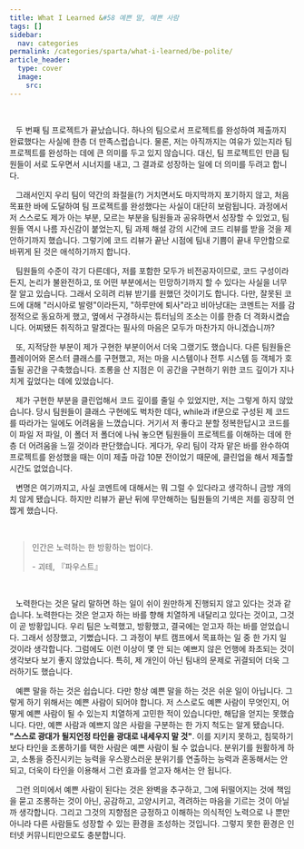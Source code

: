 ```yaml
---
title: What I Learned &#58 예쁜 말, 예쁜 사람
tags: []
sidebar:
  nav: categories
permalink: /categories/sparta/what-i-learned/be-polite/
article_header:
  type: cover
  image:
    src:
---
```


<!-- more-->

<br/>

&ensp; 두 번째 팀 프로젝트가 끝났습니다. 하나의 팀으로서 프로젝트를 완성하여 제출까지 완료했다는 사실에 한층 더 만족스럽습니다. 물론, 저는 아직까지는 여유가 있는지라 팀 프로젝트를 완성하는 데에 큰 의미를 두고 있지 않습니다. 대신, 팀 프로젝트인 만큼 팀원들이 서로 도우면서 시너지를 내고, 그 결과로 성장하는 일에 더 의미를 두려고 합니다.

&ensp; 그래서인지 우리 팀이 약간의 좌절을(?) 거치면서도 마지막까지 포기하지 않고, 처음 목표한 바에 도달하여 팀 프로젝트를 완성했다는 사실이 대단히 보람됩니다. 과정에서 저 스스로도 제가 아는 부분, 모르는 부분을 팀원들과 공유하면서 성장할 수 있었고, 팀원들 역시 나름 자신감이 붙었는지, 팀 과제 해설 강의 시간에 코드 리뷰를 받을 것을 제안하기까지 했습니다. 그렇기에 코드 리뷰가 끝난 시점에 팀내 기쁨이 끝내 무안함으로 바뀌게 된 것은 애석하기까지 합니다.

&ensp; 팀원들의 수준이 각기 다른데다, 저를 포함한 모두가 비전공자이므로, 코드 구성이라든지, 논리가 불완전하고, 또 어떤 부분에서는 민망하기까지 할 수 있다는 사실을 너무 잘 알고 있습니다. 그래서 오히려 리뷰 받기를 원했던 것이기도 합니다. 다만, 잘못된 코드에 대해 "러시아로 발령"이라든지, "하루만에 퇴사"라고 비아냥대는 코멘트는 저를 감정적으로 동요하게 했고, 옆에서 구경하시는 튜터님의 조소는 이를 한층 더 격화시켰습니다. 어찌됐든 취직하고 말겠다는 필사의 마음은 모두가 마찬가지 아니겠습니까?

&ensp; 또, 지적당한 부분이 제가 구현한 부분이어서 더욱 그랬기도 했습니다. 다른 팀원들은 플레이어와 몬스터 클래스를 구현했고, 저는 마을 시스템이나 전투 시스템 등 객체가 호출될 공간을 구축했습니다. 조롱을 산 지점은 이 공간을 구현하기 위한 코드 깊이가 지나치게 깊었다는 데에 있었습니다.

&ensp; 제가 구현한 부분을 클린업해서 코드 깊이를 줄일 수 있었지만, 저는 그렇게 하지 않았습니다. 당시 팀원들이 클래스 구현에도 벅차한 데다, while과 if문으로 구성된 제 코드를 따라가는 일에도 어려움을 느꼈습니다. 거기서 저 좋다고 분할 정복한답시고 코드를 이 파일 저 파일, 이 폴더 저 폴더에 나눠 놓으면 팀원들이 프로젝트를 이해하는 데에 한층 더 어려움을 느낄 것이라 판단했습니다. 게다가, 우리 팀이 각자 맡은 바를 완수하여 프로젝트를 완성했을 때는 이미 제출 마감 10분 전이었기 때문에, 클린업을 해서 제출할 시간도 없었습니다.

&ensp; 변명은 여기까지고, 사실 코멘트에 대해서는 뭐 그럴 수 있다라고 생각하니 금방 개의치 않게 됐습니다. 하지만 리뷰가 끝난 뒤에 무안해하는 팀원들의 기색은 저를 굉장히 언짢게 했습니다.

<br/>

> 인간은 노력하는 한 방황하는 법이다.
>
> &#45; 괴테, 『파우스트』

<br/>

&ensp; 노력한다는 것은 달리 말하면 하는 일이 쉬이 원만하게 진행되지 않고 있다는 것과 같습니다. 노력한다는 것은 얻고자 하는 바를 향해 치열하게 내달리고 있다는 것이고, 그것이 곧 방황입니다. 우리 팀은 노력했고, 방황했고, 결국에는 얻고자 하는 바를 얻었습니다. 그래서 성장했고, 기뻤습니다. 그 과정이 부트 캠프에서 목표하는 일 중 한 가지 일 것이라 생각합니다. 그럼에도 이런 이상이 몇 안 되는 예쁘지 않은 언행에 좌초되는 것이 생각보다 보기 좋지 않았습니다. 특히, 제 개인이 아닌 팀내의 문제로 귀결되어 더욱 그러하기도 했습니다.

&ensp; 예쁜 말을 하는 것은 쉽습니다. 다만 항상 예쁜 말을 하는 것은 쉬운 일이 아닙니다. 그렇게 하기 위해서는 예쁜 사람이 되어야 합니다. 저 스스로도 예쁜 사람이 무엇인지, 어떻게 예쁜 사람이 될 수 있는지 치열하게 고민한 적이 있습니다만, 해답을 얻지는 못했습니다. 다만, 예쁜 사람과 예쁘지 않은 사람을 구분하는 한 가지 척도는 알게 됐습니다. **"스스로 광대가 될지언정 타인을 광대로 내세우지 말 것"**. 이를 지키지 못하고, 침묵하기보다 타인을 조롱하기를 택한 사람은 예쁜 사람이 될 수 없습니다. 분위기를 원활하게 하고, 소통을 증진시키는 능력을 우스꽝스러운 분위기를 연출하는 능력과 혼동해서는 안 되고, 더욱이 타인을 이용해서 그런 효과를 얻고자 해서는 안 됩니다.

&ensp; 그런 의미에서 예쁜 사람이 된다는 것은 완벽을 추구하고, 그에 뒤떨어지는 것에 책임을 묻고 조롱하는 것이 아닌, 공감하고, 고양시키고, 격려하는 마음을 기르는 것이 아닐까 생각합니다. 그리고 그것의 지향점은 긍정하고 이해하는 의식적인 노력으로 나 뿐만 아니라 다른 사람들도 성장할 수 있는 환경을 조성하는 것입니다. 그렇지 못한 환경은 인터넷 커뮤니티만으로도 충분합니다.
